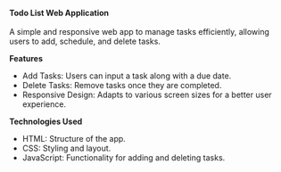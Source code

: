 **Todo List Web Application**<br>
<br>
A simple and responsive web app to manage tasks efficiently, allowing users to add, schedule, and delete tasks.


**Features** 
- Add Tasks: Users can input a task along with a due date.
- Delete Tasks: Remove tasks once they are completed.
- Responsive Design: Adapts to various screen sizes for a better user experience.

**Technologies Used**
- HTML: Structure of the app.
- CSS: Styling and layout.
- JavaScript: Functionality for adding and deleting tasks.
